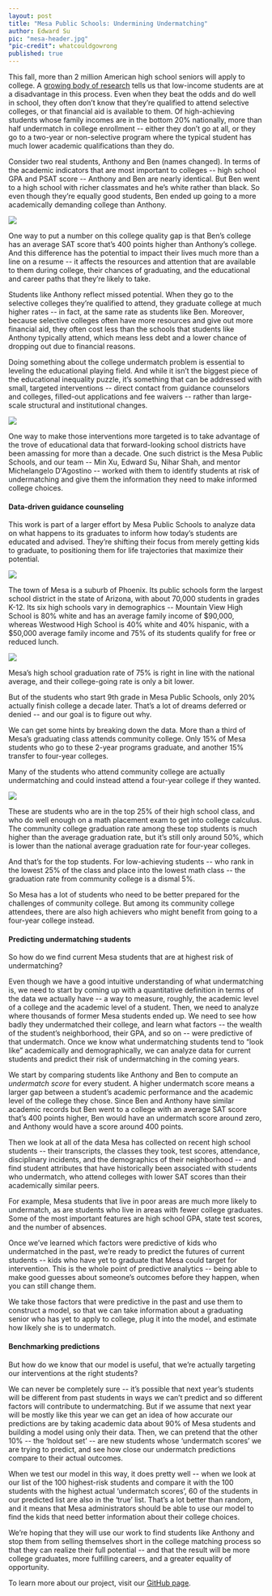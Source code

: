 ```yaml
---
layout: post
title: "Mesa Public Schools: Undermining Undermatching"
author: Edward Su
pic: "mesa-header.jpg"
"pic-credit": whatcouldgowrong
published: true
---
```

This fall, more than 2 million American high school seniors will apply to college. A [growing body of research](http://www.brookings.edu/~/media/projects/bpea/spring%202013/2013a_hoxby.pdf) tells us that low-income students are at a disadvantage in this process. Even when they beat the odds and do well in school, they often don’t know that they’re qualified to attend selective colleges, or that financial aid is available to them. Of high-achieving students whose family incomes are in the bottom 20% nationally, more than half undermatch in college enrollment -- either they don’t go at all, or they go to a two-year or non-selective program where the typical student has much lower academic qualifications than they do.  

Consider two real students, Anthony and Ben (names changed). In terms of the academic indicators that are most important to colleges -- high school GPA and PSAT score -- Anthony and Ben are nearly identical. But Ben went to a high school with richer classmates and he’s white rather than black. So even though they’re equally good students, Ben ended up going to a more academically demanding college than Anthony.

<img src="/img/posts/mesa-comp.png">

One way to put a number on this college quality gap is that Ben’s college has an average SAT score that’s 400 points higher than Anthony’s college. And this difference has the potential to impact their lives much more than a line on a resume -- it affects the resources and attention that are available to them during college, their chances of graduating, and the educational and career paths that they’re likely to take. 

Students like Anthony reflect missed potential. When they go to the selective colleges they’re qualified to attend, they graduate college at much higher rates -- in fact, at the same rate as students like Ben. Moreover, because selective colleges often have more resources and give out more financial aid, they often cost less than the schools that students like Anthony typically attend, which means less debt and a lower chance of dropping out due to financial reasons. 

Doing something about the college undermatch problem is essential to leveling the educational playing field. And while it isn’t the biggest piece of the educational inequality puzzle, it’s something that can be addressed with small, targeted interventions -- direct contact from guidance counselors and colleges, filled-out applications and fee waivers -- rather than large-scale structural and institutional changes. 

<img src="/img/posts/mesa-team.png">

One way to make those interventions more targeted is to take advantage of the trove of educational data that forward-looking school districts have been amassing for more than a decade. One such district is the Mesa Public Schools, and our team -- Min Xu, Edward Su, Nihar Shah, and mentor Michelangelo D'Agostino -- worked with them to identify students at risk of undermatching and give them the information they need to make informed college choices. 

#### Data-driven guidance counseling

This work is part of a larger effort by Mesa Public Schools to analyze data on what happens to its graduates to inform how today’s students are educated and advised. They’re shifting their focus from merely getting kids to graduate, to positioning them for life trajectories that maximize their potential. 

<img src="/img/partners/mesa.png">

The town of Mesa is a suburb of Phoenix. Its public schools form the largest school district in the state of Arizona, with about 70,000 students in grades K-12. Its six high schools vary in demographics -- Mountain View High School is 80% white and has an average family income of $90,000, whereas Westwood High School is 40% white and 40% hispanic, with a $50,000 average family income and 75% of its students qualify for free or reduced lunch.  

<img src="/img/posts/mesa-map.jpg">

Mesa’s high school graduation rate of 75% is right in line with the national average, and their college-going rate is only a bit lower. 

But of the students who start 9th grade in Mesa Public Schools, only 20% actually finish college a decade later. That’s a lot of dreams deferred or denied -- and our goal is to figure out why. 

We can get some hints by breaking down the data. More than a third of Mesa’s graduating class attends community college. Only 15% of Mesa students who go to these 2-year programs graduate, and another 15% transfer to four-year colleges. 

Many of the students who attend community college are actually undermatching and could instead attend a four-year college if they wanted. 

<img src="/img/posts/mesa-funnel.jpg">

These are students who are in the top 25% of their high school class, and who do well enough on a math placement exam to get into college calculus. The community college graduation rate among these top students is much higher than the average graduation rate, but it’s still only around 50%, which is lower than the national average graduation rate for four-year colleges. 

And that’s for the top students. For low-achieving students -- who rank in the lowest 25% of the class and place into the lowest math class -- the graduation rate from community college is a dismal 5%.  

So Mesa has a lot of students who need to be better prepared for the challenges of community college. But among its community college attendees, there are also high achievers who might benefit from going to a four-year college instead. 

#### Predicting undermatching students

So how do we find current Mesa students that are at highest risk of undermatching? 

Even though we have a good intuitive understanding of what undermatching is, we need to start by coming up with a quantitative definition in terms of the data we actually have -- a way to measure, roughly, the academic level of a college and the academic level of a student. Then, we need to analyze where thousands of former Mesa students ended up. We need to see how badly they undermatched their college, and learn what factors -- the wealth of the student’s neighborhood, their GPA, and so on -- were predictive of that undermatch. Once we know what undermatching students tend to “look like” academically and demographically, we can analyze data for current students and predict their risk of undermatching in the coming years.

We start by comparing students like Anthony and Ben to compute an *undermatch score* for every student. A higher undermatch score means a larger gap between a student’s academic performance and the academic level of the college they chose. Since Ben and Anthony have similar academic records but Ben went to a college with an average SAT score that’s 400 points higher, Ben would have an undermatch score around zero, and Anthony would have a score around 400 points. 

Then we look at all of the data Mesa has collected on recent high school students -- their transcripts, the classes they took, test scores, attendance, disciplinary incidents, and the demographics of their neighborhood -- and find student attributes that have historically been associated with students who undermatch, who attend colleges with lower SAT scores than their academically similar peers. 

For example, Mesa students that live in poor areas are much more likely to undermatch, as are students who live in areas with fewer college graduates. Some of the most important features are high school GPA, state test scores, and the number of absences. 

Once we’ve learned which factors were predictive of kids who undermatched in the past, we’re ready to predict the futures of current students -- kids who have yet to graduate that Mesa could target for intervention. This is the whole point of predictive analytics -- being able to make good guesses about someone’s outcomes before they happen, when you can still change them.

We take those factors that were predictive in the past and use them to construct a model, so that we can take information about a graduating senior who has yet to apply to college, plug it into the model, and estimate how likely she is to undermatch. 

#### Benchmarking predictions

But how do we know that our model is useful, that we’re actually targeting our interventions at the right students? 

We can never be completely sure -- it’s possible that next year’s students will be different from past students in ways we can’t predict and so different factors will contribute to undermatching. But if we assume that next year will be mostly like this year we can get an idea of how accurate our predictions are by taking academic data about 90% of Mesa students and building a model using only their data. Then, we can pretend that the other 10% -- the ‘holdout set’ -- are new students whose ‘undermatch scores’ we are trying to predict, and see how close our undermatch predictions compare to their actual outcomes. 

When we test our model in this way, it does pretty well -- when we look at our list of the 100 highest-risk students and compare it with the 100 students with the highest actual ‘undermatch scores’, 60 of the students in our predicted list are also in the ‘true’ list. That’s a lot better than random, and it means that Mesa administrators should be able to use our model to find the kids that need better information about their college choices. 

We’re hoping that they will use our work to find students like Anthony and stop them from selling themselves short in the college matching process so that they can realize their full potential -- and that the result will be more college graduates, more fulfilling careers, and a greater equality of opportunity. 

To learn more about our project, visit our [GitHub page](https://github.com/dssg/match.edu). 

